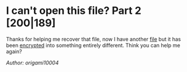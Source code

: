 # I can't open this file? Part 2 [200|189]
Thanks for helping me recover that file, now I have another [file](flag.jpg.encrypted) but it has been [encrypted](encrypt.py) into something entirely different. Think you can help me again?

_Author: origami10004_

